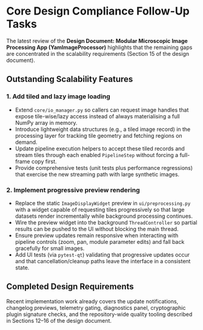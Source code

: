 # Core Design Compliance Follow-Up Tasks

The latest review of the **Design Document: Modular Microscopic Image Processing App (YamImageProcessor)** highlights that the
remaining gaps are concentrated in the scalability requirements (Section 15 of the design document).

## Outstanding Scalability Features

### 1. Add tiled and lazy image loading
* Extend `core/io_manager.py` so callers can request image handles that expose tile-wise/lazy access instead of always materialising a full NumPy array in memory.
* Introduce lightweight data structures (e.g., a tiled image record) in the processing layer for tracking tile geometry and fetching regions on demand.
* Update pipeline execution helpers to accept these tiled records and stream tiles through each enabled `PipelineStep` without forcing a full-frame copy first.
* Provide comprehensive tests (unit tests plus performance regressions) that exercise the new streaming path with large synthetic images.

### 2. Implement progressive preview rendering
* Replace the static `ImageDisplayWidget` preview in `ui/preprocessing.py` with a widget capable of requesting tiles progressively so that large datasets render incrementally while background processing continues.
* Wire the preview widget into the background `ThreadController` so partial results can be pushed to the UI without blocking the main thread.
* Ensure preview updates remain responsive when interacting with pipeline controls (zoom, pan, module parameter edits) and fall back gracefully for small images.
* Add UI tests (via `pytest-qt`) validating that progressive updates occur and that cancellation/cleanup paths leave the interface in a consistent state.

## Completed Design Requirements

Recent implementation work already covers the update notifications, changelog previews, telemetry gating, diagnostics panel, cryptographic plugin signature checks, and the repository-wide quality tooling described in Sections 12–16 of the design document.
